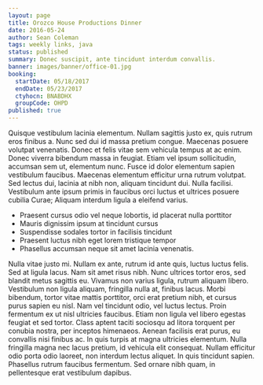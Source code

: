 ```yaml
---
layout: page
title: Orozco House Productions Dinner
date: 2016-05-24
author: Sean Coleman
tags: weekly links, java
status: published
summary: Donec suscipit, ante tincidunt interdum convallis.
banner: images/banner/office-01.jpg
booking:
  startDate: 05/18/2017
  endDate: 05/23/2017
  ctyhocn: BNABDHX
  groupCode: OHPD
published: true
---
```

Quisque vestibulum lacinia elementum. Nullam sagittis justo ex, quis rutrum eros finibus a. Nunc sed dui id massa pretium congue. Maecenas posuere volutpat venenatis. Donec et felis vitae sem vehicula tempus at ac enim. Donec viverra bibendum massa in feugiat. Etiam vel ipsum sollicitudin, accumsan sem ut, elementum nunc. Fusce id dolor elementum sapien vestibulum faucibus. Maecenas elementum efficitur urna rutrum volutpat. Sed lectus dui, lacinia at nibh non, aliquam tincidunt dui. Nulla facilisi. Vestibulum ante ipsum primis in faucibus orci luctus et ultrices posuere cubilia Curae; Aliquam interdum ligula a eleifend varius.

* Praesent cursus odio vel neque lobortis, id placerat nulla porttitor
* Mauris dignissim ipsum at tincidunt cursus
* Suspendisse sodales tortor in facilisis tincidunt
* Praesent luctus nibh eget lorem tristique tempor
* Phasellus accumsan neque sit amet lacinia venenatis.

Nulla vitae justo mi. Nullam ex ante, rutrum id ante quis, luctus luctus felis. Sed at ligula lacus. Nam sit amet risus nibh. Nunc ultrices tortor eros, sed blandit metus sagittis eu. Vivamus non varius ligula, rutrum aliquam libero. Vestibulum non ligula aliquam, fringilla nulla at, finibus lacus. Morbi bibendum, tortor vitae mattis porttitor, orci erat pretium nibh, et cursus purus sapien eu nisl. Nam vel tincidunt odio, vel luctus lectus. Proin fermentum ex ut nisl ultricies faucibus.
Etiam non ligula vel libero egestas feugiat et sed tortor. Class aptent taciti sociosqu ad litora torquent per conubia nostra, per inceptos himenaeos. Aenean facilisis erat purus, eu convallis nisi finibus ac. In quis turpis at magna ultricies elementum. Nulla fringilla magna nec lacus pretium, id vehicula elit consequat. Nullam efficitur odio porta odio laoreet, non interdum lectus aliquet. In quis tincidunt sapien. Phasellus rutrum faucibus fermentum. Sed ornare nibh quam, in pellentesque erat vestibulum dapibus.
